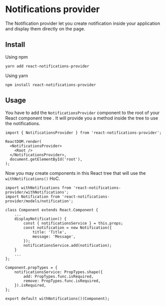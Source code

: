 # Notifications provider

The Notification provider let you create notification inside your application and display them directly on the page. 

## Install

Using npm

`yarn add react-notifications-provider`

Using yarn

`npm install react-notifications-provider`

## Usage

You have to add the `NotificationsProvider` component to the root of your React component tree . It will provide you a method inside the tree to use the notifications.

```
import { NotificationsProvider } from 'react-notifications-provider';

ReactDOM.render(
  <NotificationsProvider>
    <Root />
  </NotificationsProvider>,
  document.getElementById('root'),
);
```

Now you may create components in this React tree that will use the `withNotifications()` HoC.

```
import withNotifications from 'react-notifications-provider/withNotifications';
import Notification from 'react-notifications-provider/models/notification';

class Component extends React.Component {
    ...
    displayNotification() {
        const { notificationsService } = this.props;
        const notification = new Notification({
            title: 'Title',
            message: 'Message',
        });
        notificationsService.add(notification);
    }
    ...
};

Component.propTypes = {
    notificationsService: PropTypes.shape({
        add: PropTypes.func.isRequired,
        remove: PropTypes.func.isRequired,
    }).isRequired,
};

export default withNotifications()(Component);
```